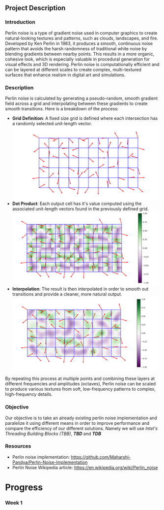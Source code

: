 ## Project Description ##
### Introduction ###
Perlin noise is a type of gradient noise used in computer graphics to create natural-looking textures and patterns, such as clouds, landscapes, and fire. Developed by Ken Perlin in 1983, it produces a smooth, continuous noise pattern that avoids the harsh randomness of traditional white noise by blending gradients between nearby points. This results in a more organic, cohesive look, which is especially valuable in procedural generation for visual effects and 3D rendering. Perlin noise is computationally efficient and can be layered at different scales to create complex, multi-textured surfaces that enhance realism in digital art and simulations.

### Description ###

Perlin noise is calculated by generating a pseudo-random, smooth gradient field across a grid and interpolating between these gradients to create smooth transitions. Here is a breakdown of the process:

- **Grid Definition**:
    A fixed size grid is defined where each intersection has a randomly selected unit-length vector.
    ![alt text](img/PerlinNoiseGradientGrid.svg)
- **Dot Product**: Each output cell has it's value computed using the associated unit-length vectors found in the previously defined grid.
    ![alt text](img/PerlinNoiseDotProducts.svg)
- **Interpolation**: The result is then interpolated in order to smooth out transitions and provide a cleaner, more natural output.
    ![alt text](img/PerlinNoiseInterpolated.svg)

By repeating this process at multiple points and combining these layers at different frequencies and amplitudes (octaves), Perlin noise can be scaled to produce various textures from soft, low-frequency patterns to complex, high-frequency details.

### Objective ###

Our objective is to take an already existing perlin noise implementation and paralelize it using different means in order to improve performance and compare the efficiency of our different solutions. Namely we will use _Intel's Threading Building Blocks (TBB)_, ***TBD*** and ***TDB***

### Resources ###
- Perlin noise implementation:
https://github.com/Maharshi-Pandya/Perlin-Noise-Implementation
- Perlin Noise Wikipedia article:
https://en.wikipedia.org/wiki/Perlin_noise

# Progress

### Week 1
